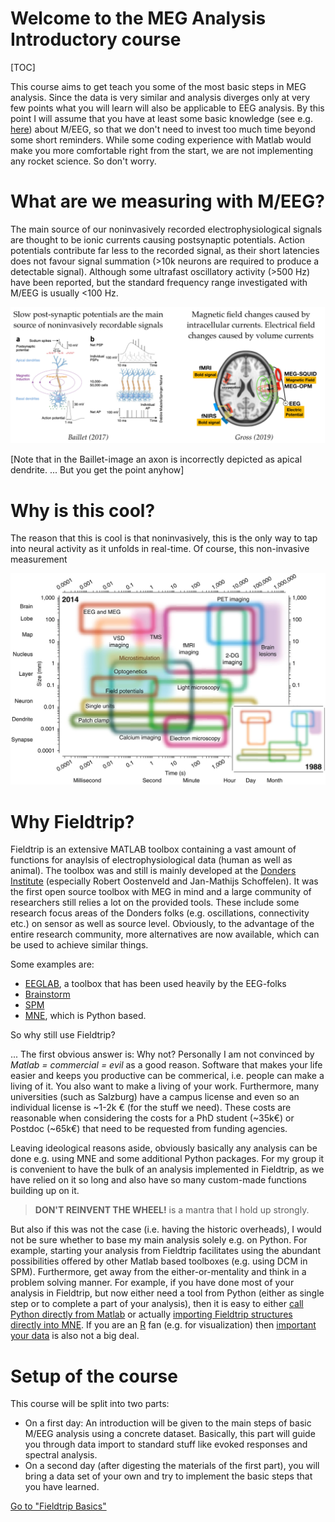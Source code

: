 # Welcome to the MEG Analysis Introductory course

[TOC]

This course aims to get teach you some of the most basic steps in MEG analysis. Since the data is very similar and analysis diverges only at very few points what you will learn will also be applicable to EEG analysis. By this point I will assume that you have at least some basic knowledge (see e.g. [here](https://www.cell.com/neuron/pdf/S0896-6273(19)30599-9.pdf)) about M/EEG, so that we don't need to invest too much time beyond some short reminders. While some coding experience with Matlab would make you more comfortable right from the start, we are not implementing any rocket science. So don't worry.



# What are we measuring with M/EEG?

The main source of our noninvasively recorded electrophysiological signals are thought to be ionic currents causing postsynaptic potentials. Action potentials contribute far less to the recorded signal, as their short latencies does not favour signal summation (>10k neurons are required to produce a detectable signal). Although some ultrafast oscillatory activity (>500 Hz) have been reported, but the standard frequency range investigated with M/EEG is usually <100 Hz. 

![MEG and EEG](./images/MEG_EEG_signals.jpg)

[Note that in the Baillet-image an axon is incorrectly depicted as apical dendrite. ... But you get the point anyhow]

# Why is this cool?

The reason that this is cool is that noninvasively, this is the only way to tap into neural activity as it unfolds in real-time. Of course, this non-invasive measurement

![METHODS](./images/41593_2014_Article_BFnn3839_Fig1_HTML.jpg)

# Why Fieldtrip?

Fieldtrip is an extensive MATLAB toolbox containing a vast amount of functions for anaylsis of electrophysiological data (human as well as animal). The toolbox was and still is mainly developed at the [Donders Institute](https://www.ru.nl/donders/) (especially Robert Oostenveld and Jan-Mathijs Schoffelen). It was the first open source toolbox with MEG in mind and a large community of researchers still relies a lot on the provided tools. These include some research focus areas of the Donders folks (e.g. oscillations, connectivity etc.) on sensor as well as source level. Obviously, to the advantage of the entire research community, more alternatives are now available, which can be used to achieve similar things. 

Some examples are:

- [EEGLAB](https://sccn.ucsd.edu/eeglab/index.php), a toolbox that has been used heavily by the EEG-folks
- [Brainstorm](https://neuroimage.usc.edu/brainstorm/Introduction)
- [SPM](https://www.fil.ion.ucl.ac.uk/spm/)
- [MNE](https://mne.tools/stable/index.html), which is Python based.

So why still use Fieldtrip? 

... The first obvious answer is: Why not? Personally I am not convinced by _Matlab = commercial = evil_ as a good reason. Software that makes your life easier and keeps you productive can be commerical, i.e. people can make a living of it. You also want to make a living of your work. Furthermore, many universities (such as Salzburg) have a campus license and even so an individual license is ~1-2k € (for the stuff we need). These costs are reasonable when considering the costs for a PhD student (~35k€) or Postdoc (~65k€) that need to be requested from funding agencies.

Leaving ideological reasons aside, obviously basically any analysis can be done e.g. using MNE and some additional Python packages. For my group it is convenient to have the bulk of an analysis implemented in Fieldtrip, as we have relied on it so long and also have so many custom-made functions building up on it. 

> __DON'T REINVENT THE WHEEL!__ is a mantra that I hold up strongly. 

But also if this was not the case (i.e. having the historic overheads), I would not be sure whether to base my main analysis solely e.g. on Python. For example, starting your analysis from Fieldtrip  facilitates using the abundant possibilities offered by other Matlab based toolboxes (e.g. using DCM in SPM). Furthermore, get away from the either-or-mentality and think in a problem solving manner. For example, if you have done most of your analysis in Fieldtrip, but now either need a tool from Python (either as single step or to complete a part of your analysis), then it is easy to either [call Python directly from Matlab](https://www.mathworks.com/help/matlab/call-python-libraries.html) or actually [importing Fieldtrip structures directly into MNE](https://mne.tools/stable/auto_tutorials/io/plot_10_reading_meg_data.html#fieldtrip-meg-eeg-data-mat). If you are an [R](https://www.r-project.org) fan (e.g. for visualization) then [important your data](https://cran.r-project.org/web/packages/R.matlab/index.html) is also not a big deal.

# Setup of the course

This course will be split into two parts:

- On a first day: An introduction will be given to the main steps of basic M/EEG analysis using a concrete dataset. Basically, this part will guide you through data import to standard stuff like evoked responses and spectral analysis.
- On a second day (after digesting the materials of the first part), you will bring a data set of your own and try to implement the basic steps that you have learned.





[Go to "Fieldtrip Basics"](https://github.com/nathanweisz/DK-MEG-Basics2020/blob/master/01_Fieldtrip_Basics.md)



